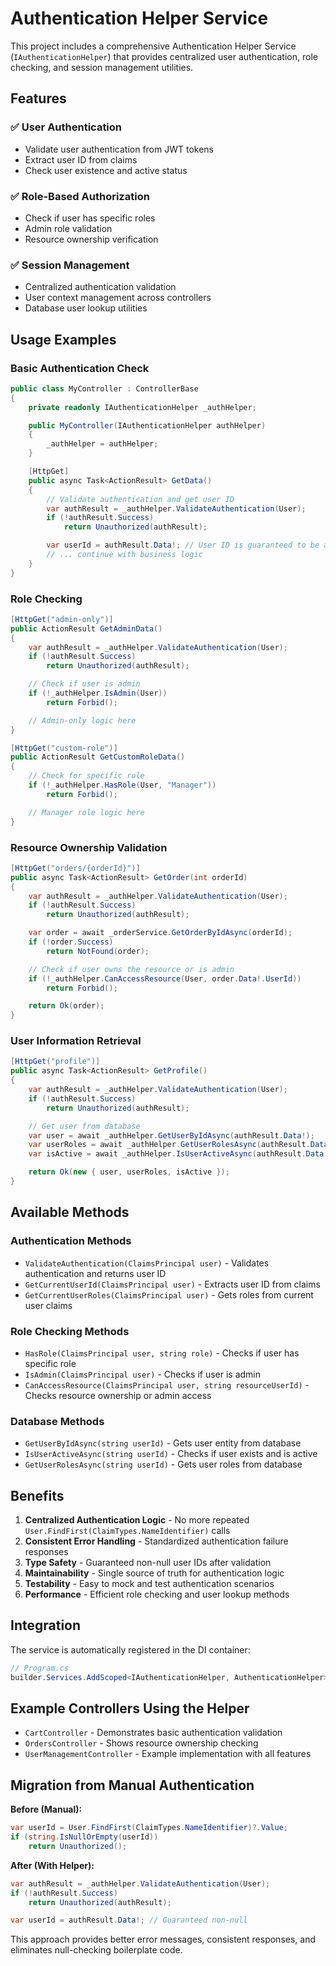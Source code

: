 # Authentication Helper Service

This project includes a comprehensive Authentication Helper Service (`IAuthenticationHelper`) that provides centralized user authentication, role checking, and session management utilities.

## Features

### ✅ User Authentication
- Validate user authentication from JWT tokens
- Extract user ID from claims
- Check user existence and active status

### ✅ Role-Based Authorization
- Check if user has specific roles
- Admin role validation
- Resource ownership verification

### ✅ Session Management
- Centralized authentication validation
- User context management across controllers
- Database user lookup utilities

## Usage Examples

### Basic Authentication Check

```csharp
public class MyController : ControllerBase
{
    private readonly IAuthenticationHelper _authHelper;

    public MyController(IAuthenticationHelper authHelper)
    {
        _authHelper = authHelper;
    }

    [HttpGet]
    public async Task<ActionResult> GetData()
    {
        // Validate authentication and get user ID
        var authResult = _authHelper.ValidateAuthentication(User);
        if (!authResult.Success)
            return Unauthorized(authResult);

        var userId = authResult.Data!; // User ID is guaranteed to be available
        // ... continue with business logic
    }
}
```

### Role Checking

```csharp
[HttpGet("admin-only")]
public ActionResult GetAdminData()
{
    var authResult = _authHelper.ValidateAuthentication(User);
    if (!authResult.Success)
        return Unauthorized(authResult);

    // Check if user is admin
    if (!_authHelper.IsAdmin(User))
        return Forbid();

    // Admin-only logic here
}

[HttpGet("custom-role")]
public ActionResult GetCustomRoleData()
{
    // Check for specific role
    if (!_authHelper.HasRole(User, "Manager"))
        return Forbid();

    // Manager role logic here
}
```

### Resource Ownership Validation

```csharp
[HttpGet("orders/{orderId}")]
public async Task<ActionResult> GetOrder(int orderId)
{
    var authResult = _authHelper.ValidateAuthentication(User);
    if (!authResult.Success)
        return Unauthorized(authResult);

    var order = await _orderService.GetOrderByIdAsync(orderId);
    if (!order.Success)
        return NotFound(order);

    // Check if user owns the resource or is admin
    if (!_authHelper.CanAccessResource(User, order.Data!.UserId))
        return Forbid();

    return Ok(order);
}
```

### User Information Retrieval

```csharp
[HttpGet("profile")]
public async Task<ActionResult> GetProfile()
{
    var authResult = _authHelper.ValidateAuthentication(User);
    if (!authResult.Success)
        return Unauthorized(authResult);

    // Get user from database
    var user = await _authHelper.GetUserByIdAsync(authResult.Data!);
    var userRoles = await _authHelper.GetUserRolesAsync(authResult.Data!);
    var isActive = await _authHelper.IsUserActiveAsync(authResult.Data!);

    return Ok(new { user, userRoles, isActive });
}
```

## Available Methods

### Authentication Methods
- `ValidateAuthentication(ClaimsPrincipal user)` - Validates authentication and returns user ID
- `GetCurrentUserId(ClaimsPrincipal user)` - Extracts user ID from claims
- `GetCurrentUserRoles(ClaimsPrincipal user)` - Gets roles from current user claims

### Role Checking Methods
- `HasRole(ClaimsPrincipal user, string role)` - Checks if user has specific role
- `IsAdmin(ClaimsPrincipal user)` - Checks if user is admin
- `CanAccessResource(ClaimsPrincipal user, string resourceUserId)` - Checks resource ownership or admin access

### Database Methods
- `GetUserByIdAsync(string userId)` - Gets user entity from database
- `IsUserActiveAsync(string userId)` - Checks if user exists and is active
- `GetUserRolesAsync(string userId)` - Gets user roles from database

## Benefits

1. **Centralized Authentication Logic** - No more repeated `User.FindFirst(ClaimTypes.NameIdentifier)` calls
2. **Consistent Error Handling** - Standardized authentication failure responses
3. **Type Safety** - Guaranteed non-null user IDs after validation
4. **Maintainability** - Single source of truth for authentication logic
5. **Testability** - Easy to mock and test authentication scenarios
6. **Performance** - Efficient role checking and user lookup methods

## Integration

The service is automatically registered in the DI container:

```csharp
// Program.cs
builder.Services.AddScoped<IAuthenticationHelper, AuthenticationHelper>();
```

## Example Controllers Using the Helper

- `CartController` - Demonstrates basic authentication validation
- `OrdersController` - Shows resource ownership checking
- `UserManagementController` - Example implementation with all features

## Migration from Manual Authentication

**Before (Manual):**
```csharp
var userId = User.FindFirst(ClaimTypes.NameIdentifier)?.Value;
if (string.IsNullOrEmpty(userId))
    return Unauthorized();
```

**After (With Helper):**
```csharp
var authResult = _authHelper.ValidateAuthentication(User);
if (!authResult.Success)
    return Unauthorized(authResult);

var userId = authResult.Data!; // Guaranteed non-null
```

This approach provides better error messages, consistent responses, and eliminates null-checking boilerplate code.
